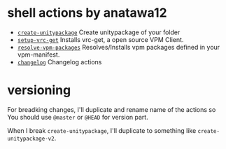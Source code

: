 # shell actions by anatawa12

- [`create-unitypackage`](./create-unitypackage) Create unitypackage of your folder
- [`setup-vrc-get`](./setup-vrc-get) Installs vrc-get, a open source VPM Client.
- [`resolve-vpm-packages`](./resolve-vpm-packages) Resolves/Installs vpm packages defined in your vpm-manifest.
- [`changelog`](./changelog) Changelog actions

# versioning

For breadking changes, I'll duplicate and rename name of the actions so You should use `@master` or `@HEAD` for version part.

When I break `create-unitypackage`, I'll duplicate to something like `create-unitypackage-v2`.

